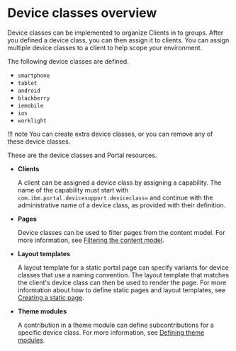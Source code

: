 # Device classes overview

Device classes can be implemented to organize Clients in to groups. After you defined a device class, you can then assign it to clients. You can assign multiple device classes to a client to help scope your environment.

The following device classes are defined.

-   `smartphone`
-   `tablet`
-   `android`
-   `blackberry`
-   `iemobile`
-   `ios`
-   `worklight`

!!! note
    You can create extra device classes, or you can remove any of these device classes.

These are the device classes and Portal resources.

-   **Clients**

    A client can be assigned a device class by assigning a capability. The name of the capability must start with `com.ibm.portal.devicesupport.deviceclass=` and continue with the administrative name of a device class, as provided with their definition.

-   **Pages**

    Device classes can be used to filter pages from the content model. For more information, see [Filtering the content model](../../../extend_dx/apis/model_spi/dgn_modelfilter.md).

-   **Layout templates**

    A layout template for a static portal page can specify variants for device classes that use a naming convention. The layout template that matches the client's device class can then be used to render the page. For more information about how to define static pages and layout templates, see [Creating a static page](../../create_sites/building_website/static_content/creating_static_page/index.md).

-   **Theme modules**

    A contribution in a theme module can define subcontributions for a specific device class. For more information, see [Defining theme modules](../the_module_framework/writing_module/themeopt_mod_register.md).


<!---  
**Next topic:**[Additional information about device classes for developers](../dev-theme/themeopt_devclass_devlop.md) --->

